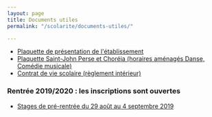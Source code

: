 ```yaml
---
layout: page
title: Documents utiles
permalink: "/scolarite/documents-utiles/"

---
```

* [Plaquette de présentation de l'établissement](/images/plaquette_2018_2019.pdf)
* [Plaquette Saint-John Perse et Choréia (horaires aménagés Danse, Comédie musicale)](/images/Plaquette_SJPC.pdf)
* [Contrat de vie scolaire (règlement intérieur)](/images/Contrat_vie_scolaire_2018_2019.pdf)

### Rentrée 2019/2020 : les inscriptions sont ouvertes

* [Stages de pré-rentrée du 29 août au 4 septembre 2019](/images/stage_pre-rentree_19-20.pdf)
